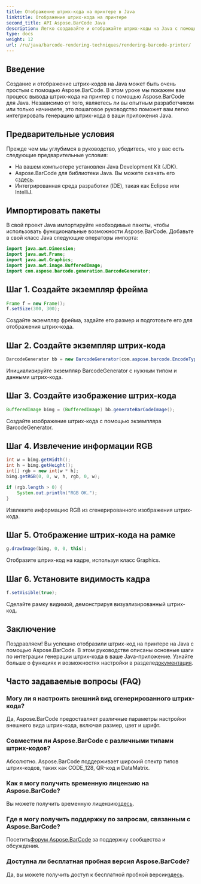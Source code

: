 ```yaml
---
title: Отображение штрих-кода на принтере в Java
linktitle: Отображение штрих-кода на принтере
second_title: API Aspose.BarCode Java
description: Легко создавайте и отображайте штрих-коды на Java с помощью Aspose.BarCode. Следуйте нашему пошаговому руководству для бесшовной интеграции.
type: docs
weight: 12
url: /ru/java/barcode-rendering-techniques/rendering-barcode-printer/
---
```


## Введение

Создание и отображение штрих-кодов на Java может быть очень простым с помощью Aspose.BarCode. В этом уроке мы покажем вам процесс вывода штрих-кода на принтер с помощью Aspose.BarCode для Java. Независимо от того, являетесь ли вы опытным разработчиком или только начинаете, это пошаговое руководство поможет вам легко интегрировать генерацию штрих-кода в ваши приложения Java.

## Предварительные условия

Прежде чем мы углубимся в руководство, убедитесь, что у вас есть следующие предварительные условия:

- На вашем компьютере установлен Java Development Kit (JDK).
-  Aspose.BarCode для библиотеки Java. Вы можете скачать его с[здесь](https://releases.aspose.com/barcode/java/).
- Интегрированная среда разработки (IDE), такая как Eclipse или IntelliJ.

## Импортировать пакеты

В свой проект Java импортируйте необходимые пакеты, чтобы использовать функциональные возможности Aspose.BarCode. Добавьте в свой класс Java следующие операторы импорта:

```java
import java.awt.Dimension;
import java.awt.Frame;
import java.awt.Graphics;
import java.awt.image.BufferedImage;
import com.aspose.barcode.generation.BarcodeGenerator;
```

## Шаг 1. Создайте экземпляр фрейма

```java
Frame f = new Frame();
f.setSize(300, 300);
```

Создайте экземпляр фрейма, задайте его размер и подготовьте его для отображения штрих-кода.

## Шаг 2. Создайте экземпляр штрих-кода

```java
BarcodeGenerator bb = new BarcodeGenerator(com.aspose.barcode.EncodeTypes.CODE_128, "1234567");
```

Инициализируйте экземпляр BarcodeGenerator с нужным типом и данными штрих-кода.

## Шаг 3. Создайте изображение штрих-кода

```java
BufferedImage bimg = (BufferedImage) bb.generateBarCodeImage();
```

Создайте изображение штрих-кода с помощью экземпляра BarcodeGenerator.

## Шаг 4. Извлечение информации RGB

```java
int w = bimg.getWidth();
int h = bimg.getHeight();
int[] rgb = new int[w * h];
bimg.getRGB(0, 0, w, h, rgb, 0, w);

if (rgb.length > 0) {
    System.out.println("RGB OK.");
}
```

Извлеките информацию RGB из сгенерированного изображения штрих-кода.

## Шаг 5. Отображение штрих-кода на рамке

```java
g.drawImage(bimg, 0, 0, this);
```

Отобразите штрих-код на кадре, используя класс Graphics.

## Шаг 6. Установите видимость кадра

```java
f.setVisible(true);
```

Сделайте рамку видимой, демонстрируя визуализированный штрих-код.

## Заключение

 Поздравляем! Вы успешно отобразили штрих-код на принтере на Java с помощью Aspose.BarCode. В этом руководстве описаны основные шаги по интеграции генерации штрих-кода в ваше Java-приложение. Узнайте больше о функциях и возможностях настройки в разделе[документация](https://reference.aspose.com/barcode/java/).

## Часто задаваемые вопросы (FAQ)

### Могу ли я настроить внешний вид сгенерированного штрих-кода?
Да, Aspose.BarCode предоставляет различные параметры настройки внешнего вида штрих-кода, включая размер, цвет и шрифт.

### Совместим ли Aspose.BarCode с различными типами штрих-кодов?
Абсолютно. Aspose.BarCode поддерживает широкий спектр типов штрих-кодов, таких как CODE_128, QR-код и DataMatrix.

### Как я могу получить временную лицензию на Aspose.BarCode?
 Вы можете получить временную лицензию[здесь](https://purchase.aspose.com/temporary-license/).

### Где я могу получить поддержку по запросам, связанным с Aspose.BarCode?
 Посетить[Форум Aspose.BarCode](https://forum.aspose.com/c/barcode/13) за поддержку сообщества и обсуждения.

### Доступна ли бесплатная пробная версия Aspose.BarCode?
 Да, вы можете получить доступ к бесплатной пробной версии[здесь](https://releases.aspose.com/).

